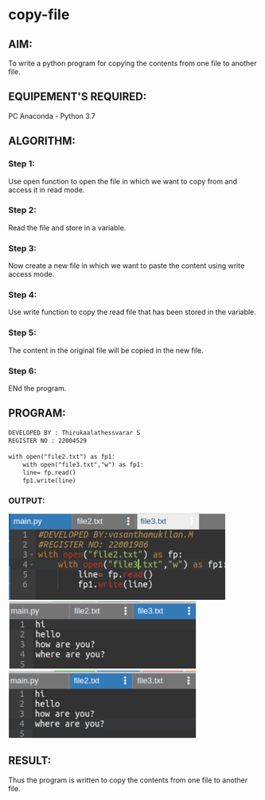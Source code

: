 # copy-file
## AIM:
To write a python program for copying the contents from one file to another file.
## EQUIPEMENT'S REQUIRED: 
PC
Anaconda - Python 3.7
## ALGORITHM: 
### Step 1:
Use open function to open the file in which we want to copy from and access it in read mode.
### Step 2:
Read the file and store in a variable. 
 
### Step 3: 
Now create a new file in which we want to paste the content using write access mode.

### Step 4:  
Use write function to copy the read file that has been stored in the variable.

### Step 5: 
The content in the original file will be copied in the new file.

### Step 6: 
ENd the program.

## PROGRAM:
```
DEVELOPED BY : Thirukaalathessvarar S
REGISTER NO : 22004529

with open("file2.txt") as fp1:
    with open("file3.txt","w") as fp1:
    line= fp.read()
    fp1.write(line)

```

### OUTPUT:
![output](copy1.png)
![output](copy2.png)
![output](copy3.png)


## RESULT:
Thus the program is written to copy the contents from one file to another file.